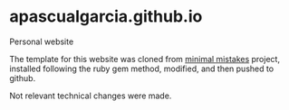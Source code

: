 # apascualgarcia.github.io
Personal website

The template for this website was cloned from [minimal mistakes](https://mmistakes.github.io/minimal-mistakes/) project, installed following the ruby gem method, modified, and then pushed to github.

Not relevant technical changes were made.
